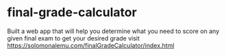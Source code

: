 # final-grade-calculator
Built a web app that  will help you determine what you need to score on any given final exam to get your desired grade
 visit https://solomonalemu.com/finalGradeCalculator/index.html
 
